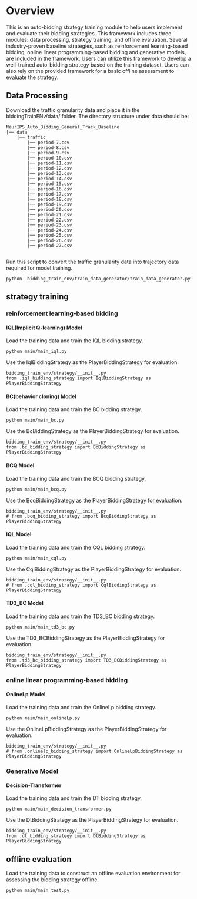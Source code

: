 # Overview
This is an auto-bidding strategy training module to help users implement and evaluate their bidding strategies. This framework includes three modules: data processing, strategy training, and offline evaluation. Several industry-proven baseline strategies, such as reinforcement learning-based bidding, online linear programming-based bidding and generative models, are included in the framework. Users can utilize this framework to develop a well-trained auto-bidding strategy based on the training dataset. Users can also rely on the provided framework for a basic offline assessment to evaluate the strategy.




## Data Processing
Download the traffic granularity data and place it in the biddingTrainENv/data/ folder.
The directory structure under data should be:
```
NeurIPS_Auto_Bidding_General_Track_Baseline
|── data
    |── traffic
        |── period-7.csv
        |── period-8.csv
        |── period-9.csv
        |── period-10.csv
        |── period-11.csv
        |── period-12.csv
        |── period-13.csv
        |── period-14.csv
        |── period-15.csv
        |── period-16.csv
        |── period-17.csv
        |── period-18.csv
        |── period-19.csv
        |── period-20.csv
        |── period-21.csv
        |── period-22.csv
        |── period-23.csv
        |── period-24.csv
        |── period-25.csv
        |── period-26.csv
        |── period-27.csv
        
```

Run this script to convert the traffic granularity data into trajectory data required for model training.
```
python  bidding_train_env/train_data_generator/train_data_generator.py
```

## strategy training
### reinforcement learning-based bidding

#### IQL(Implicit Q-learning) Model
Load the training data and train the IQL bidding strategy.
```
python main/main_iql.py 
```
Use the IqlBiddingStrategy as the PlayerBiddingStrategy for evaluation.
```
bidding_train_env/strategy/__init__.py
from .iql_bidding_strategy import IqlBiddingStrategy as PlayerBiddingStrategy
```
#### BC(behavior cloning) Model
Load the training data and train the BC bidding strategy.
```
python main/main_bc.py 
```
Use the BcBiddingStrategy as the PlayerBiddingStrategy for evaluation.
```
bidding_train_env/strategy/__init__.py
from .bc_bidding_strategy import BcBiddingStrategy as PlayerBiddingStrategy
```

#### BCQ  Model
Load the training data and train the BCQ bidding strategy.
```
python main/main_bcq.py 
```
Use the BcqBiddingStrategy as the PlayerBiddingStrategy for evaluation.
```
bidding_train_env/strategy/__init__.py
# from .bcq_bidding_strategy import BcqBiddingStrategy as PlayerBiddingStrategy
```
#### IQL  Model
Load the training data and train the CQL bidding strategy.
```
python main/main_cql.py 
```
Use the CqlBiddingStrategy as the PlayerBiddingStrategy for evaluation.
```
bidding_train_env/strategy/__init__.py
# from .cql_bidding_strategy import CqlBiddingStrategy as PlayerBiddingStrategy
```

#### TD3_BC  Model
Load the training data and train the TD3_BC bidding strategy.
```
python main/main_td3_bc.py 
```
Use the TD3_BCBiddingStrategy as the PlayerBiddingStrategy for evaluation.
```
bidding_train_env/strategy/__init__.py
from .td3_bc_bidding_strategy import TD3_BCBiddingStrategy as PlayerBiddingStrategy
```


### online linear programming-based bidding
#### OnlineLp Model
Load the training data and train the OnlineLp bidding strategy.
```
python main/main_onlineLp.py 
```
Use the OnlineLpBiddingStrategy as the PlayerBiddingStrategy for evaluation.
```
bidding_train_env/strategy/__init__.py
# from .onlinelp_bidding_strategy import OnlineLpBiddingStrategy as PlayerBiddingStrategy
```
### Generative Model
#### Decision-Transformer
Load the training data and train the DT bidding strategy.
```
python main/main_decision_transformer.py 
```
Use the DtBiddingStrategy as the PlayerBiddingStrategy for evaluation.
```
bidding_train_env/strategy/__init__.py
from .dt_bidding_strategy import DtBiddingStrategy as PlayerBiddingStrategy
```




## offline evaluation
Load the training data to construct an offline evaluation environment for assessing the bidding strategy offline.
```
python main/main_test.py
```

